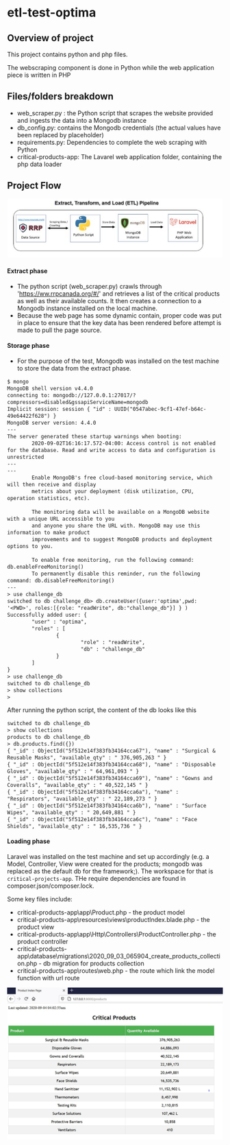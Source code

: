 # etl-test-optima
## Overview of project
This project contains python and php files.

The webscraping component is done in Python while the web application piece is written in PHP

## Files/folders breakdown

-  web_scraper.py :  the Python script that scrapes the website provided and ingests the data into a Mongodb instance
-  db_config.py: contains the Mongodb credentials (the actual values have been replaced by placeholder)
-  requirements.py:  Dependencies to complete the web scraping with Python
-  critical-products-app:  The Lavarel web application folder, containing the  php data loader

## Project Flow
<img src="https://github.com/franklin-dunamisIT/etl-test-optima/blob/master/images/ETL%20Optima%20image.JPG"/>

#### Extract phase
- The python script (web_scraper.py) crawls through 'https://ww.rrpcanada.org/#/' and retrieves a list of the critical products as well as their available counts. It then creates a connection to a Mongodb instance installed on the local machine. 
- Because the web page has some dynamic contain, proper code was put in place to ensure that the key data has been rendered before attempt is made to pull the page source.

#### Storage phase
- For the purpose of the test, Mongodb was installed on the test machine to store the data from the extract phase. 
```
$ mongo
MongoDB shell version v4.4.0
connecting to: mongodb://127.0.0.1:27017/?compressors=disabled&gssapiServiceName=mongodb
Implicit session: session { "id" : UUID("0547abec-9cf1-47ef-b64c-49e64422f628") }
MongoDB server version: 4.4.0
---
The server generated these startup warnings when booting:
        2020-09-02T16:16:17.572-04:00: Access control is not enabled for the database. Read and write access to data and configuration is unrestricted
---
---
        Enable MongoDB's free cloud-based monitoring service, which will then receive and display
        metrics about your deployment (disk utilization, CPU, operation statistics, etc).

        The monitoring data will be available on a MongoDB website with a unique URL accessible to you
        and anyone you share the URL with. MongoDB may use this information to make product
        improvements and to suggest MongoDB products and deployment options to you.

        To enable free monitoring, run the following command: db.enableFreeMonitoring()
        To permanently disable this reminder, run the following command: db.disableFreeMonitoring()
---
> use challenge_db
switched to db challenge_db> db.createUser({user:'optima',pwd: '<PWD>', roles:[{role: "readWrite", db:"challenge_db"}] } )
Successfully added user: {
        "user" : "optima",
        "roles" : [
                {
                        "role" : "readWrite",
                        "db" : "challenge_db"
                }
        ]
}
> use challenge_db
switched to db challenge_db
> show collections
>

```

After running the python script, the content of the db looks like this
```
switched to db challenge_db
> show collections
products to db challenge_db
> db.products.find({})
{ "_id" : ObjectId("5f512e14f383fb34164cca67"), "name" : "Surgical & Reusable Masks", "available_qty" : " 376,905,263 " }
{ "_id" : ObjectId("5f512e14f383fb34164cca68"), "name" : "Disposable Gloves", "available_qty" : " 64,961,093 " }
{ "_id" : ObjectId("5f512e14f383fb34164cca69"), "name" : "Gowns and Coveralls", "available_qty" : " 40,522,145 " }
{ "_id" : ObjectId("5f512e14f383fb34164cca6a"), "name" : "Respirators", "available_qty" : " 22,189,273 " }
{ "_id" : ObjectId("5f512e14f383fb34164cca6b"), "name" : "Surface Wipes", "available_qty" : " 20,649,881 " }
{ "_id" : ObjectId("5f512e14f383fb34164cca6c"), "name" : "Face Shields", "available_qty" : " 16,535,736 " }
```

#### Loading phase
Laravel was installed on the test machine and set up accordingly (e.g. a Model, Controller, View were created for the products; mongodb was replaced as the default db for the framework;). The workspace for that is `critical-projects-app`. THe require dependencies are found in composer.json/composer.lock. 

Some key files include:
- critical-products-app\app\Product.php - the product model
- critical-products-app\resources\views\productIndex.blade.php - the product view
- critical-products-app\app\Http\Controllers\ProductController.php -  the product controller
- critical-products-app\database\migrations\2020_09_03_065904_create_products_collection.php - db migration for products collection
- critical-products-app\routes\web.php -  the route which link the model function with url route


<img src="https://github.com/franklin-dunamisIT/etl-test-optima/blob/master/images/critical%20products%20img%20-%20latest.JPG"/>


